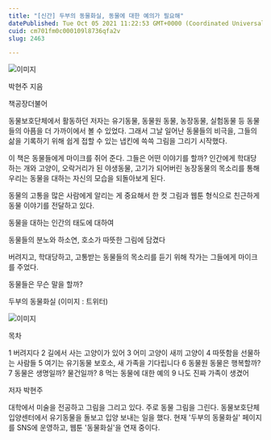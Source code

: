 ```yaml
---
title: "[신간] 두부의 동물화실, 동물에 대한 예의가 필요해"
datePublished: Tue Oct 05 2021 11:22:53 GMT+0000 (Coordinated Universal Time)
cuid: cm701fm0c000109l8736qfa2v
slug: 2463

---
```



![이미지](https://cdn.hashnode.com/res/hashnode/image/upload/v1739251491479/010be892-4164-445f-ace8-f649fd3ed0bb.jpeg)

박현주 지음

책공장더불어

동물보호단체에서 활동하던 저자는 유기동물, 동물원 동물, 농장동물, 실험동물 등 동물들의 아픔을 더 가까이에서 볼 수 있었다. 그래서 그날 일어난 동물들의 비극을, 그들의 삶을 기록하기 위해 쉽게 접할 수 있는 냅킨에 쓱쓱 그림을 그리기 시작했다.

이 책은 동물들에게 마이크를 쥐어 준다. 그들은 어떤 이야기를 할까? 인간에게 학대당하는 개와 고양이, 오락거리가 된 야생동물, 고기가 되어버린 농장동물의 목소리를 통해 우리는 동물을 대하는 자신의 모습을 되돌아보게 된다.

동물의 고통을 많은 사람에게 알리는 게 중요해서 한 컷 그림과 웹툰 형식으로 친근하게 동물 이야기를 전달하고 있다.

동물을 대하는 인간의 태도에 대하여

동물들의 분노와 하소연, 호소가 따뜻한 그림에 담겼다

버려지고, 학대당하고, 고통받는 동물들의 목소리를 듣기 위해 작가는 그들에게 마이크를 주었다.

동물들은 무슨 말을 할까?

두부의 동물화실 (이미지 : 트위터)

![이미지](https://cdn.hashnode.com/res/hashnode/image/upload/v1739251493137/91224c75-9182-42f4-828e-8bec483957e2.jpeg)

목차

1 버려지다 2 길에서 사는 고양이가 있어 3 어미 고양이 새끼 고양이 4 따뜻함을 선물하는 사람들 5 여기는 유기동물 보호소, 새 가족을 기다립니다 6 동물원 동물은 행복할까? 7 동물은 생명일까? 물건일까? 8 먹는 동물에 대한 예의 9 나도 진짜 가족이 생겼어

저자 박현주

대학에서 미술을 전공하고 그림을 그리고 있다. 주로 동물 그림을 그린다. 동물보호단체 입양센터에서 유기동물을 돌보고 입양 보내는 일을 했다. 현재 '두부의 동물화실' 페이지를 SNS에 운영하고, 웹툰 '동물화실'을 연재 중이다.